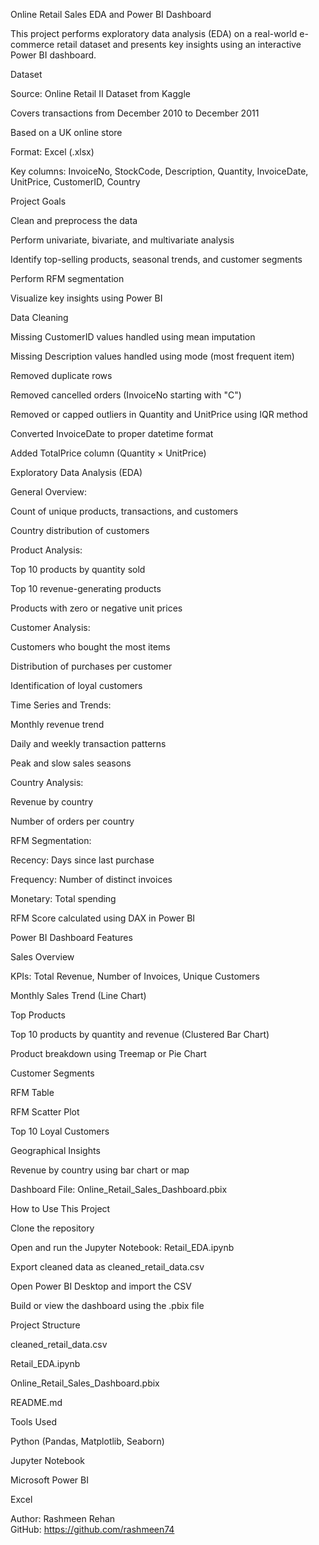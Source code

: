 Online Retail Sales EDA and Power BI Dashboard

This project performs exploratory data analysis (EDA) on a real-world e-commerce retail dataset and presents key insights using an interactive Power BI dashboard.

Dataset

Source: Online Retail II Dataset from Kaggle

Covers transactions from December 2010 to December 2011

Based on a UK online store

Format: Excel (.xlsx)

Key columns: InvoiceNo, StockCode, Description, Quantity, InvoiceDate, UnitPrice, CustomerID, Country

Project Goals

Clean and preprocess the data

Perform univariate, bivariate, and multivariate analysis

Identify top-selling products, seasonal trends, and customer segments

Perform RFM segmentation

Visualize key insights using Power BI

Data Cleaning

Missing CustomerID values handled using mean imputation

Missing Description values handled using mode (most frequent item)

Removed duplicate rows

Removed cancelled orders (InvoiceNo starting with "C")

Removed or capped outliers in Quantity and UnitPrice using IQR method

Converted InvoiceDate to proper datetime format

Added TotalPrice column (Quantity × UnitPrice)

Exploratory Data Analysis (EDA)

General Overview:

Count of unique products, transactions, and customers

Country distribution of customers

Product Analysis:

Top 10 products by quantity sold

Top 10 revenue-generating products

Products with zero or negative unit prices

Customer Analysis:

Customers who bought the most items

Distribution of purchases per customer

Identification of loyal customers

Time Series and Trends:

Monthly revenue trend

Daily and weekly transaction patterns

Peak and slow sales seasons

Country Analysis:

Revenue by country

Number of orders per country

RFM Segmentation:

Recency: Days since last purchase

Frequency: Number of distinct invoices

Monetary: Total spending

RFM Score calculated using DAX in Power BI

Power BI Dashboard Features

Sales Overview

KPIs: Total Revenue, Number of Invoices, Unique Customers

Monthly Sales Trend (Line Chart)

Top Products

Top 10 products by quantity and revenue (Clustered Bar Chart)

Product breakdown using Treemap or Pie Chart

Customer Segments

RFM Table

RFM Scatter Plot

Top 10 Loyal Customers

Geographical Insights

Revenue by country using bar chart or map

Dashboard File: Online_Retail_Sales_Dashboard.pbix

How to Use This Project

Clone the repository

Open and run the Jupyter Notebook: Retail_EDA.ipynb

Export cleaned data as cleaned_retail_data.csv

Open Power BI Desktop and import the CSV

Build or view the dashboard using the .pbix file

Project Structure

cleaned_retail_data.csv

Retail_EDA.ipynb

Online_Retail_Sales_Dashboard.pbix

README.md

Tools Used

Python (Pandas, Matplotlib, Seaborn)

Jupyter Notebook

Microsoft Power BI

Excel

Author: Rashmeen Rehan  
GitHub: https://github.com/rashmeen74

